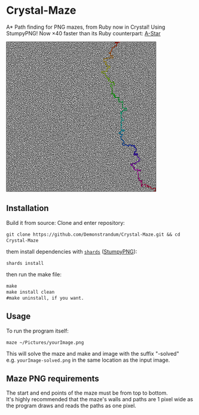 # Crystal-Maze

A* Path finding for PNG mazes, from Ruby now in Crystal! Using StumpyPNG!
Now ×40 faster than its Ruby counterpart: [A-Star](https://github.com/Demonstrandum/A-Star)

![Example-400x400maze](mazes/400-example.png)

## Installation
Build it from source:
Clone and enter repository:
```shell
git clone https://github.com/Demonstrandum/Crystal-Maze.git && cd Crystal-Maze
```
them install dependencies with [`shards`](https://github.com/crystal-lang/shards) ([StumpyPNG](https://github.com/stumpycr/stumpy_png)):
```shell
shards install
```
then run the make file:
```shell
make
make install clean
#make uninstall, if you want.
```

## Usage
To run the program itself:
```shell
maze ~/Pictures/yourImage.png
```
This will solve the maze and make and image with the suffix "-solved"<br />
e.g. `yourImage-solved.png` in the same location as the input image.

## Maze PNG requirements
The start and end points of the maze must be from top to bottom. <br />
It's highly recommended that the maze's walls and paths are 1 pixel wide as the program draws and reads the paths as one pixel.  
